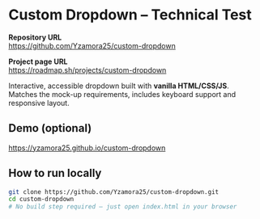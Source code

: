 # Custom Dropdown – Technical Test

**Repository URL**  
https://github.com/Yzamora25/custom-dropdown

**Project page URL**  
https://roadmap.sh/projects/custom-dropdown

Interactive, accessible dropdown built with **vanilla HTML/CSS/JS**.  
Matches the mock-up requirements, includes keyboard support and responsive layout.

## Demo (optional)

https://yzamora25.github.io/custom-dropdown

## How to run locally

```bash
git clone https://github.com/Yzamora25/custom-dropdown.git
cd custom-dropdown
# No build step required – just open index.html in your browser
